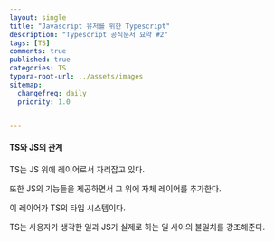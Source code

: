 ```yaml
---
layout: single
title: "Javascript 유저를 위한 Typescript"
description: "Typescript 공식문서 요약 #2"
tags: [TS]
comments: true
published: true
categories: TS
typora-root-url: ../assets/images
sitemap:
  changefreq: daily
  priority: 1.0


---
```




#### TS와 JS의 관계

TS는 JS 위에 레이어로서 자리잡고 있다.

또한 JS의 기능들을 제공하면서 그 위에 자체 레이어를 추가한다.

이 레이어가 TS의 타입 시스템이다.

TS는 사용자가 생각한 일과 JS가 실제로 하는 일 사이의 불일치를 강조해준다.



